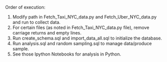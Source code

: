 Order of execution:
1. Modify path in Fetch_Taxi_NYC_data.py and Fetch_Uber_NYC_data.py and run to collect data.
2. For certain files (as noted in Fetch_Taxi_NYC_data.py file), remove carriage returns and empty lines.
3. Run create_schema.sql and import_data_all.sql to initialize the database.
4. Run analysis.sql and random sampling.sql to manage data/produce sample.
5. See those Ipython Notebooks for analysis in Python.
